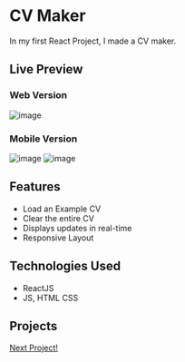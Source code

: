 # CV Maker
In my first React Project, I made a CV maker.
## Live Preview 
### Web Version
![image](https://github.com/whuang1101/CV-Generator/assets/91977590/5e01cfab-d99d-4e37-b84b-1c0fee0e6e5a)
### Mobile Version
![image](https://github.com/whuang1101/CV-Generator/assets/91977590/84ab7d86-edbe-4bc4-8cbf-7ea43c05b90d)
![image](https://github.com/whuang1101/CV-Generator/assets/91977590/9e402254-99c5-49e8-be83-9173d26dd94d)


## Features
- Load an Example CV
- Clear the entire CV
- Displays updates in real-time
- Responsive Layout

## Technologies Used
- ReactJS
- JS, HTML CSS

## Projects
[Next Project!](https://github.com/whuang1101/PokeMemory)
